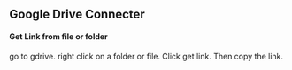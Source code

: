 ## Google Drive Connecter

#### Get Link from file or folder
go to gdrive.
right click on a folder or file.
Click get link. Then copy the link.